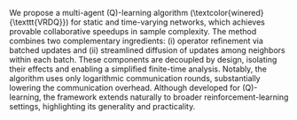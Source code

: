 We propose a multi-agent \(Q\)-learning algorithm (\textcolor{winered}{\texttt{VRDQ}}) for static and time-varying networks, which achieves provable collaborative speedups in sample complexity. The method combines two complementary ingredients: (i) operator refinement via batched updates and (ii) streamlined diffusion of updates among neighbors within each batch. These components are decoupled by design, isolating their effects and enabling a simplified finite-time analysis. Notably, the algorithm uses only logarithmic communication rounds, substantially lowering the communication overhead. Although developed for \(Q\)-learning, the framework extends naturally to broader reinforcement-learning settings, highlighting its generality and practicality.
